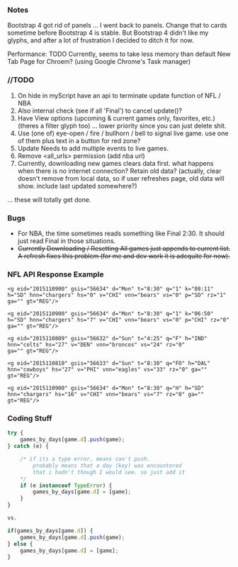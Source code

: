 
### Notes

Bootstrap 4 got rid of panels ... I went back to panels. Change that to cards sometime before Bootstrap 4 is stable. But Bootstrap 4 didn't like my glyphs, and after a lot of frustration I decided to ditch it for now.

Performance: TODO
Currently, seems to take less memory than default New Tab Page for Chroem? (using Google Chrome's Task manager)

### //TODO
1. On hide in myScript have an api to terminate update function of NFL / NBA
2. Also internal check (see if all 'Final') to cancel update()?
2. Have View options (upcoming & current games only, favorites, etc.) (theres a filter glyph too) ... lower priority since you can just delete shit.
2. Use (one of) eye-open / fire / bullhorn / bell to signal live game. use one of them plus text in a button for red zone? 
3. Update Needs to add multiple events to live games.
4. Remove <all_urls> permission (add nba url)
5. Currently, downloading new games clears data first. what happens when there is no internet connection? Retain old data? (actually, clear doesn't remove from local data, so if user refreshes page, old data will show. include last updated somewhere?)

... these will totally get done. 

### Bugs
* For NBA, the time sometimes reads something like Final 2:30. It should just read Final in those situations.
* ~~Currently Downloading / Resetting All games just appends to current list. A refresh fixes this problem (for me and dev work it is adequite for now).~~

### NFL API Response Example

```
<g eid="2015110900" gsis="56634" d="Mon" t="8:30" q="1" k="08:11" 
h="SD" hnn="chargers" hs="0" v="CHI" vnn="bears" vs="0" p="SD" rz="1" 
ga="" gt="REG"/>

<g eid="2015110900" gsis="56634" d="Mon" t="8:30" q="1" k="06:50" 
h="SD" hnn="chargers" hs="7" v="CHI" vnn="bears" vs="0" p="CHI" rz="0" 
ga="" gt="REG"/>

<g eid="2015110809" gsis="56632" d="Sun" t="4:25" q="F" h="IND" 
hnn="colts" hs="27" v="DEN" vnn="broncos" vs="24" rz="0" 
ga="" gt="REG"/>

<g eid="2015110810" gsis="56633" d="Sun" t="8:30" q="FO" h="DAL" 
hnn="cowboys" hs="27" v="PHI" vnn="eagles" vs="33" rz="0" ga="" 
gt="REG"/>

<g eid="2015110900" gsis="56634" d="Mon" t="8:30" q="H" h="SD" 
hnn="chargers" hs="16" v="CHI" vnn="bears" vs="7" rz="0" ga="" 
gt="REG"/>
```


### Coding Stuff

```javascript
try {
	games_by_days[game.d].push(game);	
} catch (e) {

	/* if its a type error, means can't push.
		probably means that a day (key) was encountered
		that i hadn't though I would see. so just add it
	*/
	if (e instanceof TypeError) {
		games_by_days[game.d] = [game];	
	} 
}

vs.

if(games_by_days[game.d]) {
	games_by_days[game.d].push(game);
} else {
	games_by_days[game.d] = [game];
}
```